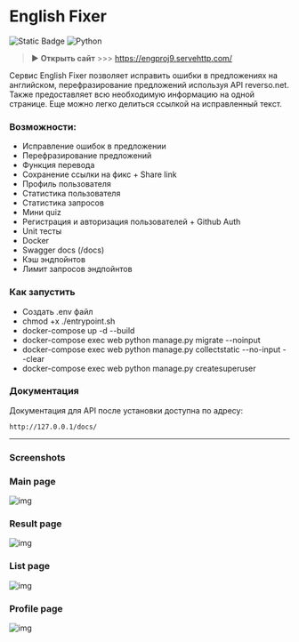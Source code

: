 # English Fixer

![Static Badge](https://img.shields.io/badge/python-3.10+-black?logo=python&logoColor=edb641&labelColor=202235&color=edb641)
![Python](https://github.com/AdventurousCake/django_english_project/actions/workflows/python-app.yml/badge.svg?branch=master)

>▶ **Открыть сайт** >>> https://engproj9.servehttp.com/

Сервис English Fixer позволяет исправить ошибки в предложениях на английском, перефразирование предложений используя API reverso.net.
Также предоставляет всю необходимую информацию на одной странице.
Еще можно легко делиться ссылкой на исправленный текст.

### Возможности:
- Исправление ошибок в предложении
- Перефразирование предложений
- Функция перевода
- Сохранение ссылки на фикс + Share link
- Профиль пользователя
- Статистика пользователя
- Статистика запросов
- Мини quiz
- Регистрация и авторизация пользователей + Github Auth
- Unit тесты
- Docker
- Swagger docs (/docs)
- Кэш эндпойнтов
- Лимит запросов эндпойнтов

### Как запустить
- Создать .env файл
- chmod +x ./entrypoint.sh 
- docker-compose up -d --build
- docker-compose exec web python manage.py migrate --noinput
- docker-compose exec web python manage.py collectstatic --no-input --clear 
- docker-compose exec web python manage.py createsuperuser

### Документация
Документация для API после установки доступна по адресу:

```http://127.0.0.1/docs/```

---
### Screenshots
### Main page
![img](readme_imgs/1.png)
### Result page
![img](readme_imgs/2.png)
### List page
![img](readme_imgs/3.png)
### Profile page
![img](readme_imgs/4.png)